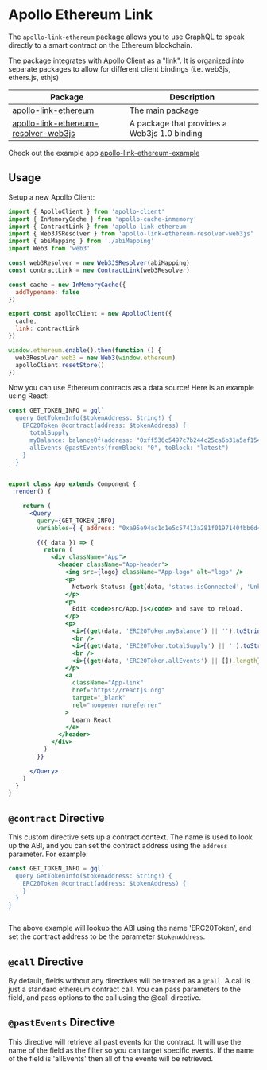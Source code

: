 # Apollo Ethereum Link

The `apollo-link-ethereum` package allows you to use GraphQL to speak directly to a smart contract on the Ethereum blockchain.

The package integrates with [Apollo Client](https://www.apollographql.com) as a "link".  It is organized into separate packages to allow for different client bindings (i.e. web3js, ethers.js, ethjs)

| Package | Description |
| --- | --- |
| [apollo-link-ethereum](./packages/apollo-link-ethereum/README.md) | The main package |
| [apollo-link-ethereum-resolver-web3js](./packages/apollo-link-ethereum-resolver-web3js) | A package that provides a Web3js 1.0 binding |

Check out the example app [apollo-link-ethereum-example](https://github.com/DeltaCamp/apollo-link-ethereum-example)

## Usage

Setup a new Apollo Client:

```javascript
import { ApolloClient } from 'apollo-client'
import { InMemoryCache } from 'apollo-cache-inmemory'
import { ContractLink } from 'apollo-link-ethereum'
import { Web3JSResolver } from 'apollo-link-ethereum-resolver-web3js'
import { abiMapping } from './abiMapping'
import Web3 from 'web3'

const web3Resolver = new Web3JSResolver(abiMapping)
const contractLink = new ContractLink(web3Resolver)

const cache = new InMemoryCache({
  addTypename: false
})

export const apolloClient = new ApolloClient({
  cache,
  link: contractLink
})

window.ethereum.enable().then(function () {
  web3Resolver.web3 = new Web3(window.ethereum)
  apolloClient.resetStore()
})
```

Now you can use Ethereum contracts as a data source!  Here is an example using React:

```jsx
const GET_TOKEN_INFO = gql`
  query GetTokenInfo($tokenAddress: String!) {
    ERC20Token @contract(address: $tokenAddress) {
      totalSupply
      myBalance: balanceOf(address: "0xff536c5497c7b244c25ca6b31a5af1545d0c6184")
      allEvents @pastEvents(fromBlock: "0", toBlock: "latest")
    }
  }
`

export class App extends Component {
  render() {

    return (
      <Query
        query={GET_TOKEN_INFO}
        variables={ { address: "0xa95e94ac1d1e5c57413a281f0197140fbb6d4ccf" } }>

        {({ data }) => {
          return (
            <div className="App">
              <header className="App-header">
                <img src={logo} className="App-logo" alt="logo" />
                <p>
                  Network Status: {get(data, 'status.isConnected', 'Unknown')}
                </p>
                <p>
                  Edit <code>src/App.js</code> and save to reload.
                </p>
                <p>
                  <i>{(get(data, 'ERC20Token.myBalance') || '').toString()}</i>
                  <br />
                  <i>{(get(data, 'ERC20Token.totalSupply') || '').toString()}</i>
                  <br />
                  <i>{(get(data, 'ERC20Token.allEvents') || []).length}</i>
                </p>
                <a
                  className="App-link"
                  href="https://reactjs.org"
                  target="_blank"
                  rel="noopener noreferrer"
                >
                  Learn React
                </a>
              </header>
            </div>
          )
        }}

      </Query>
    )
  }
}
```

## `@contract` Directive

This custom directive sets up a contract context.  The name is used to look up the ABI, and you can set the contract address using the `address` parameter.  For example:

```javascript
const GET_TOKEN_INFO = gql`
  query GetTokenInfo($tokenAddress: String!) {
    ERC20Token @contract(address: $tokenAddress) {
    }
  }
}
`
```

The above example will lookup the ABI using the name 'ERC20Token', and set the contract address to be the parameter `$tokenAddress`.

## `@call` Directive

By default, fields without any directives will be treated as a `@call`.  A call is just a standard ethereum contract call.  You can pass parameters to the field, and pass options to the call using the @call directive.

## `@pastEvents` Directive

This directive will retrieve all past events for the contract.  It will use the name of the field as the filter so you can target specific events.  If the name of the field is 'allEvents' then all of the events will be retrieved.
